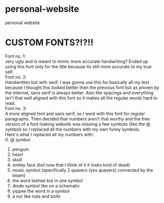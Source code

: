 # personal-website
personal website

# CUSTOM FONTS?!?!!
Font no. 1:  
very ugly and is meant to mimic more accurate handwriting? Ended up using this font only for the title because its still more accurate to my true self.  
Font no. 2:  
Handwritten but with serif. I was gonna use this for basically all my text because I thought this looked better then the previous font but as proven by the internet, sans serif is always better. Also the spacings and everything isn't that well aligned with this font so it makes all the regular words hard to read.  
Font no. 3:  
A more aligned font and sans serif, so I went with this font for regular paragraphs. Then decided that numbers aren't that worthy and the free version of a font making website was missing a few symbols (like the @ symbol) so I replaced all the numbers with my own funny symbols.  
Here's what I replaced all my numbers with:  
0. @ symbol  
1. penguin  
2. heart  
3. skull  
4.  smiley face (but now that I think of it it looks kind of dead)  
5. music symbol (specifically 2 quavers (yes quavers) connected by the beam)  
6. the word teehee but in one symbol  
7. diode symbol like on a schematic  
8. yippee the word in a symbol  
9. a nut like nuts and bolts 